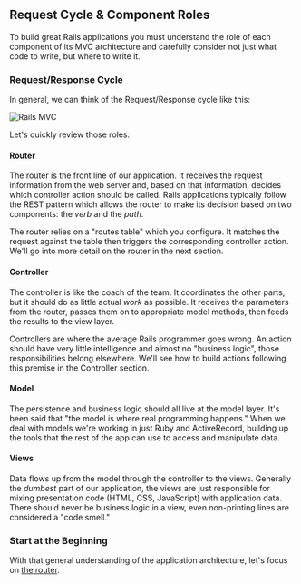 ## Request Cycle & Component Roles

To build great Rails applications you must understand the role of each component of its MVC architecture and carefully consider not just what code to write, but where to write it.

### Request/Response Cycle

In general, we can think of the Request/Response cycle like this:

![Rails MVC](/images/rails_mvc.png)

Let's quickly review those roles:

#### Router

The router is the front line of our application. It receives the request information from the web server and, based on that information, decides which controller action should be called. Rails applications typically follow the REST pattern which allows the router to make its decision based on two components: the _verb_ and the _path_.

The router relies on a "routes table" which you configure. It matches the request against the table then triggers the corresponding controller action. We'll go into more detail on the router in the next section.

#### Controller

The controller is like the coach of the team. It coordinates the other parts, but it should do as little actual *work* as possible. It receives the parameters from the router, passes them on to appropriate model methods, then feeds the results to the view layer.

Controllers are where the average Rails programmer goes wrong. An action should have very little intelligence and almost no "business logic", those responsibilities belong elsewhere. We'll see how to build actions following this premise in the Controller section.

#### Model

The persistence and business logic should all live at the model layer. It's been said that "the model is where real programming happens." When we deal with models we're working in just Ruby and ActiveRecord, building up the tools that the rest of the app can use to access and manipulate data.

#### Views

Data flows up from the model through the controller to the views. Generally the *dumbest* part of our application, the views are just responsible for mixing presentation code (HTML, CSS, JavaScript) with application data. There should never be business logic in a view, even non-printing lines are considered a "code smell."

### Start at the Beginning

With that general understanding of the application architecture, let's focus on [the router](/tutorials/routes/router/).